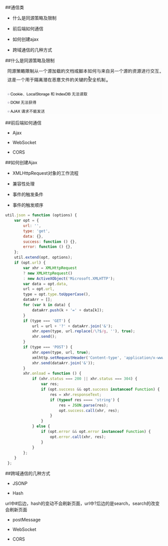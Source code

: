 ##通信类

- 什么是同源策略及限制

- 前后端如何通信

- 如何创建ajax

- 跨域通信的几种方式




##什么是同源策略及限制

![](/assets/360截图20171214160936014.jpg)




##前后端如何通信

- Ajax

- WebSocket

- CORS




##如何创建Ajax

- XMLHttpRequest对象的工作流程

- 兼容性处理

- 事件的触发条件

- 事件的触发顺序

```js
util.json = function (options) {
 	var opt = {
 		url: '',
 		type: 'get',
 		data: {},
 		success: function () {},
 		error: function () {},
 	};
 	util.extend(opt, options);
 	if (opt.url) {
 		var xhr = XMLHttpRequest
 		? new XMLHttpRequest()
 		: new ActiveXObject('Microsoft.XMLHTTP');
 		var data = opt.data,
 		url = opt.url,
 		type = opt.type.toUpperCase(),
 		dataArr = [];
 		for (var k in data) {
 			dataArr.push(k + '=' + data[k]);
 		}
 		if (type === 'GET') {
 			url = url + '?' + dataArr.join('&');
 			xhr.open(type, url.replace(/\?$/g, ''), true);
 			xhr.send();
 		}
 		if (type === 'POST') {
 			xhr.open(type, url, true);
 			xmlhttp.setRequestHeader('Content-type', 'application/x-www-form-urlencoded');
 			xhr.send(dataArr.join('&'));
 		}
 		xhr.onload = function () {
 			if (xhr.status === 200 || xhr.status === 304) {
 				var res;
 				if (opt.success && opt.success instanceof Function) {
 					res = xhr.responseText;
 					if (typeof res ==== 'string') {
 						res = JSON.parse(res);
 						opt.success.call(xhr, res);
 					}
 				}
 			} else {
 				if (opt.error && opt.error instanceof Function) {
 					opt.error.call(xhr, res);
 				}
 			}
 		};
 	}
 };
```



##跨域通信的几种方式

- JSONP

- Hash

url中#后边，hash的变动不会刷新页面，url中?后边的是search，search的改变会刷新页面

- postMessage

- WebSocket

- CORS

 






